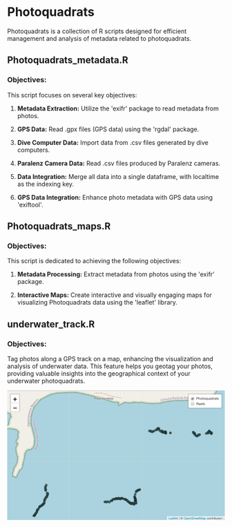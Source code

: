 # Photoquadrats

Photoquadrats is a collection of R scripts designed for efficient management and analysis of metadata related to photoquadrats.

## Photoquadrats_metadata.R

### Objectives:

This script focuses on several key objectives:

1. **Metadata Extraction:** Utilize the 'exifr' package to read metadata from photos.

2. **GPS Data:** Read .gpx files (GPS data) using the 'rgdal' package.

3. **Dive Computer Data:** Import data from .csv files generated by dive computers.

4. **Paralenz Camera Data:** Read .csv files produced by Paralenz cameras.

5. **Data Integration:** Merge all data into a single dataframe, with localtime as the indexing key.

6. **GPS Data Integration:** Enhance photo metadata with GPS data using 'exiftool'.


## Photoquadrats_maps.R

### Objectives:

This script is dedicated to achieving the following objectives:

1. **Metadata Processing:** Extract metadata from photos using the 'exifr' package.

2. **Interactive Maps:** Create interactive and visually engaging maps for visualizing Photoquadrats data using the 'leaflet' library.


## underwater_track.R

### Objectives:

Tag photos along a GPS track on a map, enhancing the visualization and analysis of underwater data. This feature helps you geotag your photos, providing valuable insights into the geographical context of your underwater photoquadrats.




![psub_footer](https://github.com/gonzalobravoargentina/photoquadrats/blob/master/Map.jpeg)
